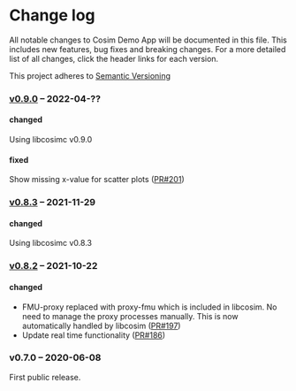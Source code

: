 # Change log
All notable changes to Cosim Demo App will be documented in this file. This includes new features, bug fixes and breaking changes. 
For a more detailed list of all changes, click the header links for each version. 

This project adheres to [Semantic Versioning](https://semver.org/spec/v2.0.0.html)

### [v0.9.0] – 2022-04-??

#### changed
Using libcosimc v0.9.0

#### fixed
Show missing x-value for scatter plots ([PR#201](https://github.com/open-simulation-platform/cosim-demo-app/pull/201))

### [v0.8.3] – 2021-11-29

#### changed
Using libcosimc v0.8.3

### [v0.8.2] – 2021-10-22

#### changed
- FMU-proxy replaced with proxy-fmu which is included in libcosim. No need to manage the proxy processes manually. 
This is now automatically handled by libcosim ([PR#197](https://github.com/open-simulation-platform/cosim-demo-app/pull/197))
- Update real time functionality ([PR#186](https://github.com/open-simulation-platform/cosim-demo-app/pull/186))

### v0.7.0 – 2020-06-08
First public release.


[v0.8.2]: https://github.com/open-simulation-platform/cosim-demo-app/compare/v0.7.0...v0.8.2
[v0.8.3]: https://github.com/open-simulation-platform/cosim-demo-app/compare/v0.8.2...v0.8.3
[v0.9.0]: https://github.com/open-simulation-platform/cosim-demo-app/compare/v0.8.3...v0.9.0
